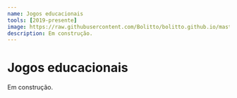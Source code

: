 ```yaml
---
name: Jogos educacionais
tools: [2019-presente]
image: https://raw.githubusercontent.com/Bolitto/bolitto.github.io/master/imgs/projetos/jogoseducacionais1.jpeg
description: Em construção.
---
```


# Jogos educacionais

Em construção.

